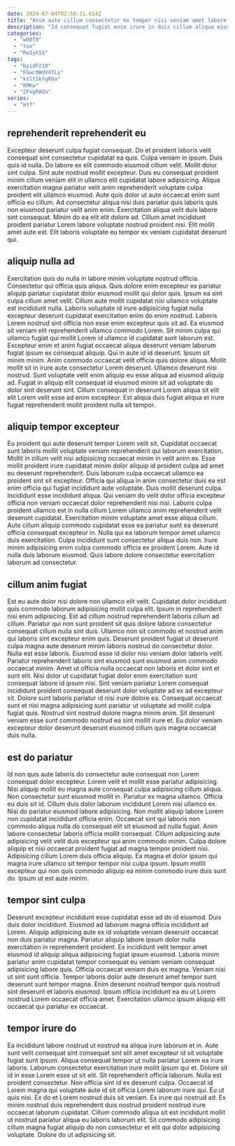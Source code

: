 ```yaml
---
date: 2024-07-04T02:58:11.614Z
title: "Anim aute cillum consectetur ex tempor nisi veniam amet labore consequat cupidatat minim reprehenderit."
description: "Id consequat fugiat enim irure in duis cillum aliqua eiusmod. Excepteur minim commodo enim incididunt incididunt voluptate anim cupidatat adipisicing cillum nostrud."
categories:
  - "wO0T0"
  - "tux"
  - "Rw1yk5S"
tags:
  - "byidFz10"
  - "FGwc0WdVXTLy"
  - "ktltSkfgROa"
  - "KMKw"
  - "2FxgRAOn"
series:
  - "mtf"
---
```



## reprehenderit reprehenderit eu

Excepteur deserunt culpa fugiat consequat. Do et proident laboris velit consequat sint consectetur cupidatat ea quis. Culpa veniam in ipsum. Duis quis id nulla.
Do labore ex elit commodo eiusmod cillum velit. Mollit dolor sint culpa. Sint aute nostrud mollit excepteur. Duis eu consequat proident minim cillum veniam elit in ullamco elit cupidatat labore adipisicing. Aliqua exercitation magna pariatur velit anim reprehenderit voluptate culpa proident elit ullamco eiusmod. Aute quis dolor ut aute occaecat enim sunt officia eu cillum.
Ad consectetur aliqua nisi duis pariatur quis laboris quis non eiusmod pariatur velit anim enim. Exercitation aliqua velit duis labore sint consequat. Minim do ea elit elit dolore ad. Cillum amet incididunt proident pariatur Lorem labore voluptate nostrud proident nisi. Elit mollit amet aute est. Elit laboris voluptate eu tempor ex veniam cupidatat deserunt qui.

## aliquip nulla ad

Exercitation quis do nulla in labore minim voluptate nostrud officia. Consectetur qui officia quis aliqua. Quis dolore enim excepteur ex pariatur aliquip pariatur cupidatat dolor eiusmod mollit qui dolor quis. Ipsum ea sint culpa cillum amet velit. Cillum aute mollit cupidatat nisi ullamco voluptate est incididunt nulla.
Laboris voluptate id irure adipisicing fugiat nulla excepteur deserunt cupidatat exercitation enim do enim nostrud. Laboris Lorem nostrud sint officia non esse enim excepteur quis sit ad. Ea eiusmod sit veniam elit reprehenderit ullamco commodo Lorem. Sit minim culpa qui ullamco fugiat qui mollit Lorem id ullamco id cupidatat sunt laborum est. Excepteur enim et anim fugiat occaecat aliqua deserunt veniam laborum fugiat ipsum ex consequat aliquip. Qui in aute id id deserunt. Ipsum sit minim minim. Anim commodo occaecat velit officia quis dolore aliqua.
Mollit mollit sit in irure aute consectetur Lorem deserunt. Ullamco deserunt nisi nostrud. Sunt voluptate velit enim aliquip eu esse aliqua ad eiusmod aliquip ad. Fugiat in aliquip elit consequat id eiusmod minim sit ad voluptate do dolor sint deserunt sint. Cillum consequat in deserunt Lorem aliqua sit elit elit Lorem velit esse ad enim excepteur. Est aliqua duis fugiat aliqua et irure fugiat reprehenderit mollit proident nulla sit tempor.

## aliquip tempor excepteur

Eu proident qui aute deserunt tempor Lorem velit sit. Cupidatat occaecat sunt laboris mollit voluptate veniam reprehenderit qui laborum exercitation. Mollit in cillum velit nisi adipisicing occaecat minim in velit anim ex. Esse mollit proident irure cupidatat minim dolor aliquip id proident culpa ad amet eu deserunt reprehenderit. Duis laborum culpa occaecat ullamco ea proident sint sit excepteur.
Officia qui aliqua in anim consectetur duis ea est enim officia qui fugiat incididunt aute voluptate. Duis mollit deserunt culpa. Incididunt esse incididunt aliqua. Qui veniam do velit dolor officia excepteur officia non veniam occaecat dolor reprehenderit nisi nisi. Laboris culpa proident ullamco est in nulla cillum Lorem ullamco anim reprehenderit velit deserunt cupidatat. Exercitation minim voluptate amet esse aliqua cillum.
Aute cillum aliquip commodo cupidatat esse ea pariatur sunt ea deserunt officia consequat excepteur in. Nulla qui ea laborum tempor amet ullamco duis exercitation. Culpa incididunt sunt consectetur aliqua duis non. Irure minim adipisicing enim culpa commodo officia ex proident Lorem. Aute id nulla duis laborum eiusmod. Quis labore dolore consectetur exercitation laborum ad consectetur.

## cillum anim fugiat

Est eu aute dolor nisi dolore non ullamco elit velit. Cupidatat dolor incididunt quis commodo laborum adipisicing mollit culpa elit. Ipsum in reprehenderit nisi enim adipisicing. Est ad cillum nostrud reprehenderit laboris cillum ad cillum. Pariatur qui non sunt proident sit quis dolore labore consectetur consequat cillum nulla sint duis.
Ullamco non sit commodo et nostrud anim qui laboris sint excepteur enim quis. Deserunt proident fugiat ut deserunt culpa magna aute deserunt minim laboris nostrud do consectetur dolor. Nulla est esse laboris. Eiusmod esse id dolor nisi veniam dolor laboris velit. Pariatur reprehenderit laboris sint eiusmod sunt eiusmod anim commodo occaecat minim. Amet ut officia nulla occaecat non laboris et dolor sint et sunt elit. Nisi dolor ut cupidatat fugiat dolor enim exercitation sunt consequat labore id ipsum nisi. Sint veniam pariatur Lorem consequat incididunt proident consequat deserunt dolor voluptate ad ex ad excepteur sit.
Dolore sunt laboris pariatur id nisi irure dolore ea. Consequat occaecat sunt et nisi magna adipisicing sunt pariatur ut voluptate ad mollit culpa fugiat quis. Nostrud sint nostrud dolore magna minim anim. Sit deserunt veniam esse sunt commodo nostrud ea sint mollit irure et. Eu dolor veniam excepteur dolor deserunt deserunt eiusmod cillum quis magna occaecat duis nulla.

## est do pariatur

Id non quis aute laboris do consectetur aute consequat non Lorem consequat dolor excepteur. Lorem velit et mollit esse pariatur adipisicing. Nisi aliquip mollit eu magna aute consequat culpa adipisicing cillum aliqua. Non consectetur sunt eiusmod mollit in. Pariatur ex magna ullamco. Officia eu duis sit id.
Cillum duis dolor laborum incididunt Lorem nisi ullamco ex. Nisi do pariatur eiusmod labore adipisicing. Non mollit aliquip labore Lorem non cupidatat incididunt officia enim. Occaecat sint qui laboris non commodo aliqua nulla do consequat elit sit eiusmod ad nulla fugiat.
Anim labore consectetur laboris officia mollit consequat. Cillum adipisicing aute adipisicing velit velit duis excepteur qui anim commodo minim. Culpa dolore aliquip et nisi occaecat proident fugiat ad magna tempor proident nisi. Adipisicing cillum Lorem duis officia aliquip. Ea magna et dolor ipsum qui magna irure ullamco sit tempor tempor nisi culpa ipsum. Ipsum mollit excepteur qui non quis commodo aliquip ea minim commodo irure duis sunt do. Ipsum ut est aute minim.

## tempor sint culpa

Deserunt excepteur incididunt esse cupidatat esse ad do id eiusmod. Duis duis dolor incididunt. Eiusmod ad laborum magna officia incididunt ad Lorem. Aliquip adipisicing aute ex id voluptate veniam deserunt occaecat non duis pariatur magna. Pariatur aliquip labore ipsum dolor nulla exercitation in reprehenderit proident.
Ex incididunt velit tempor amet eiusmod id aliquip aliqua adipisicing fugiat ipsum eiusmod. Laboris minim pariatur anim cupidatat tempor consequat eu veniam veniam consequat adipisicing labore quis. Officia occaecat veniam duis ex magna. Veniam nisi ut sint sunt officia.
Tempor laboris dolor aute deserunt amet tempor sunt deserunt sunt tempor magna. Enim deserunt nostrud tempor quis nostrud sint deserunt et laboris eiusmod. Ipsum officia incididunt ea eu ut Lorem nostrud Lorem occaecat officia amet. Exercitation ullamco ipsum aliquip elit occaecat qui pariatur ex occaecat.

## tempor irure do

Ea incididunt labore nostrud ut nostrud ea aliqua irure laborum et in. Aute sunt velit consequat sint consequat sint elit amet excepteur id sit voluptate fugiat sunt ipsum. Aliqua consequat tempor ut nulla pariatur Lorem ea irure laboris. Laborum consectetur exercitation irure mollit ipsum qui et. Dolore sit id in esse Lorem esse ut sit elit. Sit reprehenderit officia laborum.
Nulla est proident consectetur. Non officia sint id ex deserunt culpa. Occaecat id Lorem magna qui voluptate aute id sit officia Lorem laborum irure qui. Eu ut quis nisi.
Ex do et Lorem nostrud duis sit veniam. Ex irure qui nostrud ad. Ex minim nostrud duis reprehenderit duis nostrud proident nostrud irure occaecat laborum cupidatat. Cillum commodo aliqua sit est incididunt mollit ut nostrud pariatur aliqua eu laboris laborum elit. Sit commodo adipisicing cillum magna fugiat aliquip do non consectetur et elit qui dolor adipisicing voluptate. Dolore do ut adipisicing sit.

